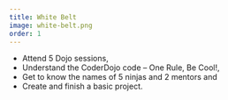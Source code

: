 ```yaml
---
title: White Belt
image: white-belt.png
order: 1
---
```


- Attend 5 Dojo sessions,
- Understand the CoderDojo code – One Rule, Be Cool!,
- Get to know the names of 5 ninjas and 2 mentors and
- Create and finish a basic project.